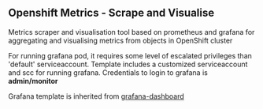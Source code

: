 Openshift Metrics - Scrape and Visualise
----------------------------------------

Metrics scraper and visualisation tool based on prometheus and grafana for aggregating and visualising metrics from objects in OpenShift cluster

For running grafana pod, it requires some level of escalated privileges than 'default' serviceaccount. Template includes a customized serviceaccount and scc for running grafana. Credentials to login to grafana is **admin/monitor**

Grafana template is inherited from [grafana-dashboard](https://github.com/instrumentisto/grafana-dashboard-kubernetes-prometheus)
